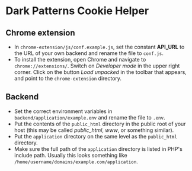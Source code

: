 # Dark Patterns Cookie Helper

## Chrome extension
- In `chrome-extension/js/conf.example.js`, set the constant **API_URL** to the URL of your own backend and rename the file to `conf.js`.
- To install the extension, open Chrome and navigate to `chrome://extensions/`. Switch on *Developer mode* in the upper right corner. Click on the button *Load unpacked* in the toolbar that appears, and point to the `chrome-extension` directory.

## Backend
- Set the correct environment variables in `backend/application/example.env` and rename the file to `.env`.
- Put the contents of the `public_html` directory in the public root of your host (this may be called *public_html*, *www*, or something similar).
- Put the `application` directory on the same level as the `public_html` directory.
- Make sure the full path of the `application` directory is listed in PHP's include path. Usually this looks something like `/home/username/domains/example.com/application`.
